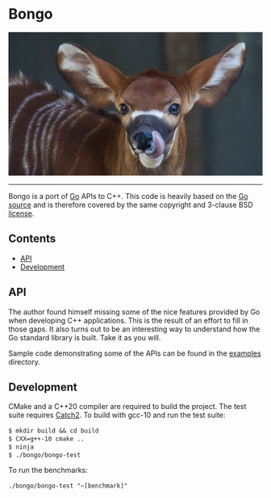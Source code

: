 # Bongo

![Baby Bongo](share/images/baby-bongo.jpg)

---

Bongo is a port of [Go][] APIs to C++. This code is heavily based on the [Go
source][] and is therefore covered by the same copyright and 3-clause BSD
[license][].

[Go]: https://golang.org
[Go source]: https://github.com/golang/go
[license]: LICENSE

## Contents

- [API](#api)
- [Development](#development)

## API

The author found himself missing some of the nice features provided by Go
when developing C++ applications. This is the result of an effort to fill in
those gaps. It also turns out to be an interesting way to understand how the
Go standard library is built. Take it as you will.

Sample code demonstrating some of the APIs can be found in the
[examples](examples/) directory.

## Development

CMake and a C++20 compiler are required to build the project. The test suite
requires [Catch2][]. To build with gcc-10 and run the test suite:

```
$ mkdir build && cd build
$ CXX=g++-10 cmake ..
$ ninja
$ ./bongo/bongo-test
```

To run the benchmarks:

```
./bongo/bongo-test "~[benchmark]"
```

[Catch2]: https://github.com/catchorg/Catch2
